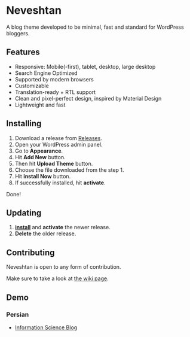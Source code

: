 # Neveshtan
A blog theme developed to be minimal, fast and standard for WordPress bloggers.

## Features
* Responsive: Mobile(-first), tablet, desktop, large desktop
* Search Engine Optimized
* Supported by modern browsers
* Customizable
* Translation-ready + RTL support
* Clean and pixel-perfect design, inspired by Material Design
* Lightweight and fast

## Installing
1. Download a release from [Releases](https://github.com/eaoui/Neveshtan/releases).
2. Open your WordPress admin panel.
3. Go to **Appearance**.
4. Hit **Add New** button.
5. Then hit **Upload Theme** button.
6. Choose the file downloaded from the step 1.
7. Hit **install Now** button.
8. If successfully installed, hit **activate**.

Done!

## Updating
1. **[install](#installing)** and **activate** the newer release.
2. **Delete** the older release.

## Contributing

Neveshtan is open to any form of contribution.

Make sure to take a look at [the wiki page](https://github.com/eaoui/Neveshtan/wiki).


## Demo

### Persian

* [Information Science Blog](https://info-sci.ir)
